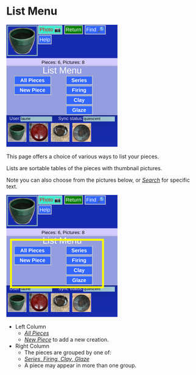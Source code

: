 # List Menu

![](ListMenu.png)

This page offers a choice of various ways to list your pieces.

Lists are sortable tables of the pieces with thumbnail pictures.

Note you can also choose from the pictures below, or [_Search_](Search.md) for specific text.

![](ListMenu2.png)

* Left Column
  * [_All Pieces_](AllPieces.md)
  * [_New Piece_](PotNew.md) to add a new creation.
* Right Column
  * The pieces are grouped by one of:
  * [_Series_, _Firing_, _Clay_, _Glaze_](ListGroup.md)
  * A piece may appear in more than one group.
